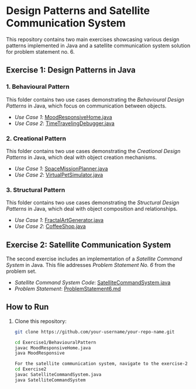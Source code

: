 # Design Patterns and Satellite Communication System

This repository contains two main exercises showcasing various design patterns implemented in Java and a satellite communication system solution for problem statement no. 6.


## Exercise 1: Design Patterns in Java

### 1. Behavioural Pattern
This folder contains two use cases demonstrating the *Behavioural Design Patterns* in Java, which focus on communication between objects.

- *Use Case 1*: [MoodResponsiveHome.java](./Exercise1/BehaviouralPattern/MoodResponsiveHome.java)
- *Use Case 2*: [TimeTravelingDebugger.java](./Exercise1/BehaviouralPattern/TimeTravelingDebugger.java)

### 2. Creational Pattern
This folder contains two use cases demonstrating the *Creational Design Patterns* in Java, which deal with object creation mechanisms.

- *Use Case 1*: [SpaceMissionPlanner.java](./Exercise1/creational-pattern/SpaceMissionPlanner.java)
- *Use Case 2*: [VirtualPetSimulator.java](./Exercise1/creational-pattern/VirtualPetSimulator.java)

### 3. Structural Pattern
This folder contains two use cases demonstrating the *Structural Design Patterns* in Java, which deal with object composition and relationships.

- *Use Case 1*: [FractalArtGenerator.java](./exercise-1/structural-pattern/FractalArtGenerator.java)
- *Use Case 2*: [CoffeeShop.java](./exercise-1/structural-pattern/CoffeeShop.java)

## Exercise 2: Satellite Communication System

The second exercise includes an implementation of a *Satellite Command System* in Java. This file addresses *Problem Statement No. 6* from the problem set.

- *Satellite Command System Code*: [SatelliteCommandSystem.java](./exercise-2/SatelliteCommandSystem.java)
- *Problem Statement*: [ProblemStatement6.md](./Exercise2/ProblemStatement6.md)

## How to Run

1. Clone this repository:
   ```bash
   git clone https://github.com/your-username/your-repo-name.git

   cd Exercise1/BehaviouralPattern
   javac MoodResponsiveHome.java
   java MoodResponsive

   For the satellite communication system, navigate to the exercise-2 folder and execute:
   cd Exercise2
   javac SatelliteCommandSystem.java
   java SatelliteCommandSystem
